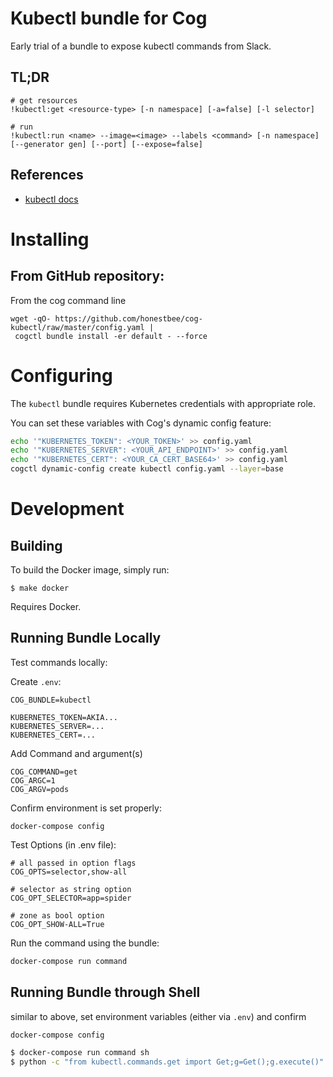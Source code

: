 # Kubectl bundle for Cog

Early trial of a bundle to expose kubectl commands from Slack.

## TL;DR

```
# get resources
!kubectl:get <resource-type> [-n namespace] [-a=false] [-l selector]

# run
!kubectl:run <name> --image=<image> --labels <command> [-n namespace] [--generator gen] [--port] [--expose=false]
```

## References

- [kubectl docs](https://kubernetes.io/docs/user-guide/kubectl-overview/)

# Installing

## From GitHub repository:

From the cog command line

```
wget -qO- https://github.com/honestbee/cog-kubectl/raw/master/config.yaml |
 cogctl bundle install -er default - --force
```

# Configuring

The `kubectl` bundle requires Kubernetes credentials with appropriate role.

You can set these variables with Cog's dynamic config feature:

```bash
echo '"KUBERNETES_TOKEN": <YOUR_TOKEN>' >> config.yaml
echo '"KUBERNETES_SERVER": <YOUR_API_ENDPOINT>' >> config.yaml
echo '"KUBERNETES_CERT": <YOUR_CA_CERT_BASE64>' >> config.yaml
cogctl dynamic-config create kubectl config.yaml --layer=base
```

# Development

## Building

To build the Docker image, simply run:

    $ make docker

Requires Docker.

## Running Bundle Locally

Test commands locally:

Create `.env`:
```
COG_BUNDLE=kubectl

KUBERNETES_TOKEN=AKIA...
KUBERNETES_SERVER=...
KUBERNETES_CERT=...
```

Add Command and argument(s)
```
COG_COMMAND=get
COG_ARGC=1
COG_ARGV=pods
```

Confirm environment is set properly:

```
docker-compose config
```

Test Options (in .env file):
```
# all passed in option flags
COG_OPTS=selector,show-all

# selector as string option
COG_OPT_SELECTOR=app=spider

# zone as bool option
COG_OPT_SHOW-ALL=True
```

Run the command using the bundle:
```bash
docker-compose run command
```

## Running Bundle through Shell

similar to above, set environment variables (either via `.env`) and confirm
```bash
docker-compose config
```

```bash
$ docker-compose run command sh
$ python -c "from kubectl.commands.get import Get;g=Get();g.execute()"
```

